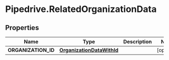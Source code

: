 # Pipedrive.RelatedOrganizationData

## Properties

Name | Type | Description | Notes
------------ | ------------- | ------------- | -------------
**ORGANIZATION_ID** | [**OrganizationDataWithId**](OrganizationDataWithId.md) |  | [optional] 


